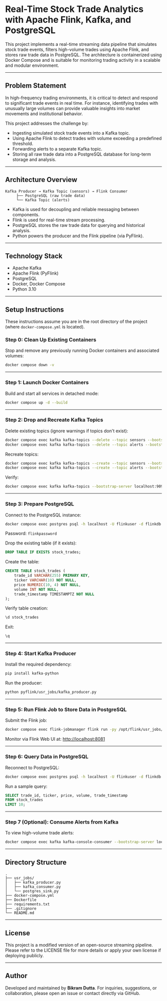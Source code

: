
# Real-Time Stock Trade Analytics with Apache Flink, Kafka, and PostgreSQL

This project implements a real-time streaming data pipeline that simulates stock trade events, filters high-volume trades using Apache Flink, and stores raw trade data in PostgreSQL. The architecture is containerized using Docker Compose and is suitable for monitoring trading activity in a scalable and modular environment.

---

## Problem Statement

In high-frequency trading environments, it is critical to detect and respond to significant trade events in real time. For instance, identifying trades with unusually large volumes can provide valuable insights into market movements and institutional behavior.

This project addresses the challenge by:

* Ingesting simulated stock trade events into a Kafka topic.
* Using Apache Flink to detect trades with volume exceeding a predefined threshold.
* Forwarding alerts to a separate Kafka topic.
* Storing all raw trade data into a PostgreSQL database for long-term storage and analysis.

---

## Architecture Overview

```
Kafka Producer → Kafka Topic (sensors) → Flink Consumer
     ├── PostgreSQL (raw trade data)
     └── Kafka Topic (alerts)
```

* Kafka is used for decoupling and reliable messaging between components.
* Flink is used for real-time stream processing.
* PostgreSQL stores the raw trade data for querying and historical analysis.
* Python powers the producer and the Flink pipeline (via PyFlink).

---

## Technology Stack

* Apache Kafka
* Apache Flink (PyFlink)
* PostgreSQL
* Docker, Docker Compose
* Python 3.10

---

## Setup Instructions

These instructions assume you are in the root directory of the project (where `docker-compose.yml` is located).

### Step 0: Clean Up Existing Containers

Stop and remove any previously running Docker containers and associated volumes:

```bash
docker compose down -v
```

---

### Step 1: Launch Docker Containers

Build and start all services in detached mode:

```bash
docker compose up -d --build
```

---

### Step 2: Drop and Recreate Kafka Topics

Delete existing topics (ignore warnings if topics don't exist):

```bash
docker compose exec kafka kafka-topics --delete --topic sensors --bootstrap-server localhost:9092
docker compose exec kafka kafka-topics --delete --topic alerts --bootstrap-server localhost:9092
```

Recreate topics:

```bash
docker compose exec kafka kafka-topics --create --topic sensors --bootstrap-server localhost:9092 --partitions 1 --replication-factor 1
docker compose exec kafka kafka-topics --create --topic alerts --bootstrap-server localhost:9092 --partitions 1 --replication-factor 1
```

Verify:

```bash
docker compose exec kafka kafka-topics --bootstrap-server localhost:9092 --list
```

---

### Step 3: Prepare PostgreSQL

Connect to the PostgreSQL instance:

```bash
docker compose exec postgres psql -h localhost -U flinkuser -d flinkdb
```

Password: `flinkpassword`

Drop the existing table (if it exists):

```sql
DROP TABLE IF EXISTS stock_trades;
```

Create the table:

```sql
CREATE TABLE stock_trades (
    trade_id VARCHAR(255) PRIMARY KEY,
    ticker VARCHAR(10) NOT NULL,
    price NUMERIC(10, 4) NOT NULL,
    volume INT NOT NULL,
    trade_timestamp TIMESTAMPTZ NOT NULL
);
```

Verify table creation:

```sql
\d stock_trades
```

Exit:

```sql
\q
```

---

### Step 4: Start Kafka Producer

Install the required dependency:

```bash
pip install kafka-python
```

Run the producer:

```bash
python pyflink/usr_jobs/kafka_producer.py
```

---

### Step 5: Run Flink Job to Store Data in PostgreSQL

Submit the Flink job:

```bash
docker compose exec flink-jobmanager flink run -py /opt/flink/usr_jobs/postgres_sink.py
```

Monitor via Flink Web UI at: [http://localhost:8081](http://localhost:8081)

---

### Step 6: Query Data in PostgreSQL

Reconnect to PostgreSQL:

```bash
docker compose exec postgres psql -h localhost -U flinkuser -d flinkdb
```

Run a sample query:

```sql
SELECT trade_id, ticker, price, volume, trade_timestamp
FROM stock_trades
LIMIT 10;
```

---

### Step 7 (Optional): Consume Alerts from Kafka

To view high-volume trade alerts:

```bash
docker compose exec kafka kafka-console-consumer --bootstrap-server localhost:9092 --topic alerts --from-beginning
```

---

## Directory Structure

```
.
├── usr_jobs/
│   ├── kafka_producer.py
│   ├── kafka_consumer.py
│   └── postgres_sink.py
├── docker-compose.yml
├── Dockerfile
├── requirements.txt
├── .gitignore
└── README.md
```

---

## License

This project is a modified version of an open-source streaming pipeline. Please refer to the LICENSE file for more details or apply your own license if deploying publicly.

---

## Author

Developed and maintained by **Bikram Dutta**. For inquiries, suggestions, or collaboration, please open an issue or contact directly via GitHub.


